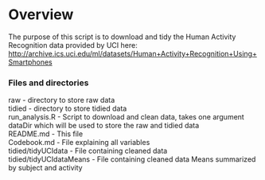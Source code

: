 # Overview
The purpose of this script is to download and tidy the Human Activity Recognition data provided by UCI here:
http://archive.ics.uci.edu/ml/datasets/Human+Activity+Recognition+Using+Smartphones

### Files and directories
raw - directory to store raw data   
tidied - directory to store tidied data  
run_analysis.R - Script to download and clean data, takes one argument dataDir which will be used to store the raw and tidied data  
README.md - This file  
Codebook.md - File explaining all variables  
tidied/tidyUCIdata - File containing cleaned data  
tidied/tidyUCIdataMeans - File containing cleaned data Means summarized by subject and activity  
